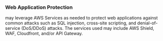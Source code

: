 ### Web Application Protection

 may leverage AWS Services as needed to protect web applications against
common attacks such as SQL injection, cross-site scripting, and
denial-of-service (DoS/DDoS) attacks. The services used may include AWS Shield, WAF,
Cloudfront, and/or API Gateway.